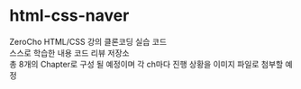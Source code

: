 # html-css-naver
ZeroCho HTML/CSS 강의 클론코딩 실습 코드</br>
스스로 학습한 내용 코드 리뷰 저장소</br> 
총 8개의 Chapter로 구성 될 예정이며 각 ch마다 진행 상황을 이미지 파일로 첨부할 예정
